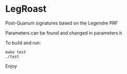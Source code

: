 # LegRoast
Post-Quanum signatures based on the Legendre PRF

Parameters can be found and changed in parameters.h

To build and run:

```
make test
./test
````

Enjoy
